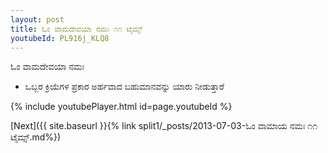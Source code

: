 ```yaml
---
layout: post
title: ಓಂ ವಾಮದೇವಯಾ ನಮಃ ೧೧ ಟೈಮ್ಸ್
youtubeId: PL916j_KLQ8
---
```

 
 
 ಓಂ ವಾಮದೇವಯಾ ನಮಃ  
 
 -  ಒಬ್ಬರ ಕ್ರಿಯೆಗಳ ಪ್ರಕಾರ ಅರ್ಹವಾದ ಬಹುಮಾನವನ್ನು ಯಾರು ನೀಡುತ್ತಾರೆ 
 
  
 
  
 
 
 
 
 
 


{% include youtubePlayer.html id=page.youtubeId %}
 
[Next]({{ site.baseurl }}{% link  split1/_posts/2013-07-03-ಓಂ ವಾಮಾಯ ನಮಃ ೧೧ ಟೈಮ್ಸ್.md%})
 
